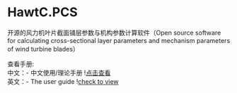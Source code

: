 # HawtC.PCS
开源的风力机叶片截面铺层参数与机构参数计算软件（Open source software for calculating cross-sectional layer parameters and mechanism parameters of wind turbine blades）

查看手册:<br>
中文：- 中文使用/理论手册 !<a href="docs/HawtC2PCS_CH1.md" target="_blank">点击查看</a>
<br>
英文：- The user guide !<a href="docs/HawtC2PCS_EN1.md" target="_blank">check to view </a>

